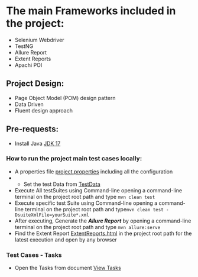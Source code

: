 # The main Frameworks included in the project:

* Selenium Webdriver
* TestNG
* Allure Report
* Extent Reports
* Apachi POI

## Project Design:

* Page Object Model (POM) design pattern
* Data Driven 
* Fluent design approach

## Pre-requests:

* Install Java [JDK 17](https://www.oracle.com/java/technologies/downloads/#jdk17-windows)


### How to run the project main test cases locally:

* A properties file [project.properties](src/main/resources)  including all the configuration
* * Set the test Data from [TestData](src/test/resources/TestData)
* Execute All testSuites using Command-line opening a command-line terminal on the project root path and
  type `mvn clean test`
* Execute specific test Suite using Command-line opening a command-line terminal on the project root path and
  type`mvn clean test -DsuiteXmlFile=yourSuite*.xml`
* After executing, Generate the ***Allure Report*** by opening a command-line terminal on the project root path and
  type `mvn allure:serve`
* Find the Extent Report [ExtentReports.html](ExtentReports.html) in the project root path for the latest execution and open by any browser

### Test Cases - Tasks

* Open the Tasks from document [View Tasks](https://docs.google.com/document/d/1mY62ZDSiANd9alm0ek_XOrtzgEWAIBqlmeMLud6zeh4/edit?usp=sharing) 